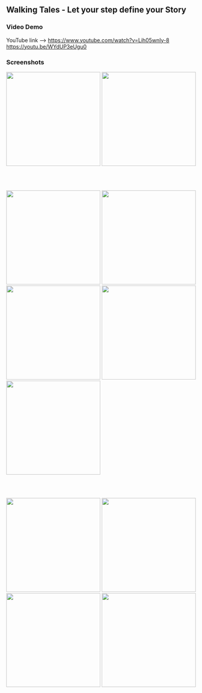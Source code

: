 ## Walking Tales - Let your step define your Story

### Video Demo
YouTube link --> https://www.youtube.com/watch?v=Lih05wnIy-8
                 https://youtu.be/WYdUP3eUgu0


### Screenshots

<img src="https://user-images.githubusercontent.com/43790152/196024424-d9765a0e-8ea5-4c5a-a879-90725a5e8feb.png" width="250">
<img src="https://user-images.githubusercontent.com/43790152/196024428-db40c6f3-979f-4474-97b7-78052d30a43b.png" width="250">

<br></br>


<img src="https://user-images.githubusercontent.com/43790152/196024102-b2172530-1c2c-468b-abdf-a240fedf67b3.png" width="250">
<img src="https://user-images.githubusercontent.com/43790152/196024192-af791638-3759-45ca-acf7-aa14d735ffc1.png" width="250">
<img src="https://user-images.githubusercontent.com/43790152/196024215-4b1399b9-4258-47fb-8936-dcb103e4cfdf.png" width="250">
<img src="https://user-images.githubusercontent.com/43790152/196024345-250a7049-2066-41cf-a246-8981efcda569.png" width="250"> 
<img src="https://user-images.githubusercontent.com/43790152/196024348-ae1abd87-5fd2-4edd-847b-fc1370204f74.png" width="250"> 

<br></br>

<img src="https://user-images.githubusercontent.com/43790152/196024350-744ec7bc-4823-40ec-b8a1-c22c6c6f004e.png" width="250"> 
<img src="https://user-images.githubusercontent.com/43790152/196024351-72d66b19-d992-4e24-b746-3f0a08b2f2d3.png" width="250"> 
<img src="https://user-images.githubusercontent.com/43790152/196024359-9466f0f3-bd8b-4348-b246-063cc3a69d98.png" width="250"> 
<img src="https://user-images.githubusercontent.com/43790152/196024357-ca75e855-d460-4f32-82b1-63878cfb7882.png" width="250"> 
